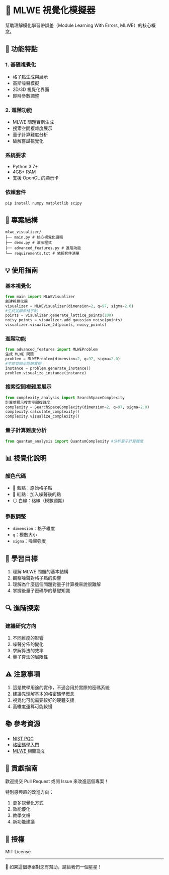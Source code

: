 # 🎯 MLWE 視覺化模擬器

幫助理解模化學習帶誤差（Module Learning With Errors, MLWE）的核心概念。

## 🌟 功能特點

### 1. 基礎視覺化

- 格子點生成與展示
- 高斯噪聲模擬
- 2D/3D 視覺化界面
- 即時參數調整

### 2. 進階功能

- MLWE 問題實例生成
- 搜索空間複雜度展示
- 量子計算難度分析
- 破解嘗試視覺化

### 系統要求

- Python 3.7+
- 4GB+ RAM
- 支援 OpenGL 的顯示卡

### 依賴套件

```bash
pip install numpy matplotlib scipy
```

## 📂 專案結構

```
mlwe_visualizer/
├── main.py # 核心視覺化邏輯
├── demo.py # 演示程式
├── advanced_features.py # 進階功能
└── requirements.txt # 依賴套件清單
```

## 💡 使用指南

### 基本視覺化

```python
from main import MLWEVisualizer
創建視覺化器
visualizer = MLWEVisualizer(dimension=2, q=97, sigma=2.0)
#生成並顯示格子點
points = visualizer.generate_lattice_points(100)
noisy_points = visualizer.add_gaussian_noise(points)
visualizer.visualize_2d(points, noisy_points)
```

### 進階功能

```python
from advanced_features import MLWEProblem
生成 MLWE 問題
problem = MLWEProblem(dimension=2, q=97, sigma=2.0)
#生成並顯示問題實例
instance = problem.generate_instance()
problem.visualize_instance(instance)
```

### 搜索空間複雜度展示

```python
from complexity_analysis import SearchSpaceComplexity
計算並顯示搜索空間複雜度
complexity = SearchSpaceComplexity(dimension=2, q=97, sigma=2.0)
complexity.calculate_complexity()
complexity.visualize_complexity()
```

### 量子計算難度分析

```python
from quantum_analysis import QuantumComplexity #分析量子計算難度
```

## 📊 視覺化說明

### 顏色代碼

- 🔵 藍點：原始格子點
- 🔴 紅點：加入噪聲後的點
- ⚪ 白線：格線（模數週期）

### 參數調整

- `dimension`：格子維度
- `q`：模數大小
- `sigma`：噪聲強度

## 🎯 學習目標

1. 理解 MLWE 問題的基本結構
2. 觀察噪聲對格子點的影響
3. 理解為什麼這個問題對量子計算機來說很難解
4. 掌握後量子密碼學的基礎知識

## 🔍 進階探索

### 建議研究方向

1. 不同維度的影響
2. 噪聲分佈的變化
3. 求解算法的效率
4. 量子算法的局限性

## ⚠️ 注意事項

1. 這是教學用途的實作，不適合用於實際的密碼系統
2. 建議先理解基本的格密碼學概念
3. 視覺化可能需要較好的硬體支援
4. 高維度運算可能較慢

## 📚 參考資源

- [NIST PQC](https://csrc.nist.gov/projects/post-quantum-cryptography)
- [格密碼學入門](https://www.latticesecurity.com/)
- [MLWE 相關論文](https://eprint.iacr.org/)

## 🤝 貢獻指南

歡迎提交 Pull Request 或開 Issue 來改進這個專案！

特別感興趣的改進方向：

1. 更多視覺化方式
2. 效能優化
3. 教學文檔
4. 新功能建議

## 📄 授權

MIT License

---

🌟 如果這個專案對您有幫助，請給我們一個星星！

```

```

```

```
